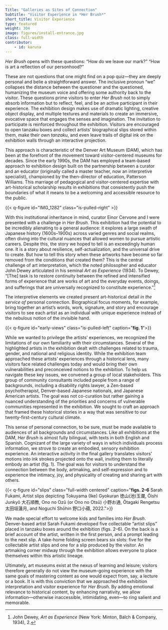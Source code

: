 ```yaml
---
Title: "Galleries as Sites of Connection"
Subtitle: "Visitor Experience in *Her Brush*"
short_title: Visitor Experience
type: featured
weight: 304
image: figures/install-entrance.jpg
class: full-width
contributor:
    - id: karuna
---
```


*Her Brush* opens with these questions: “How do we leave our mark?” “How is art a reflection of our personhood?”

These are not questions that one might find on a pop quiz—they are deeply personal and belie a straightforward answer. The inclusive pronoun “we” collapses the distance between the questioner and the questioned, humanizing the museum voice and offering some authority back to the visitor. These questions prime visitors to enter *Her Brush* not to simply absorb information but to reflect, feel, and be an active participant in their experience. The exhibition design makes use of dramatic lighting, creative object display, and multiple textures and materials to create an immersive, evocative space that engages the senses and imagination. The invitation to participate is reinforced throughout the exhibition. Visitors are encouraged to open tanzaku boxes and collect artists’ biographical slips stored within them, make their own *tanzaku*, and even leave trails of digital ink on the exhibition walls through an interactive projection.

This approach is characteristic of the Denver Art Museum (DAM), which has been at the forefront of the movement toward visitor-centered museums for decades. Since the early 1990s, the DAM has employed a team-based approach to exhibition design built on the partnership between a curator and an educator (originally called a master teacher, now an interpretive specialist), championed by the then-director of education, Patterson Williams. This marriage of pedagogical and visitor-centered expertise with art-historical scholarship results in exhibitions that consistently push the boundaries of what it means to be a welcoming and accessible resource to the public.

{{< q-figure id="IMG_1282" class="is-pulled-right" >}}

With this institutional inheritance in mind, curator Einor Cervone and I were presented with a challenge in *Her Brush*. This exhibition had the potential to be incredibly alienating to a general audience: it explores a large swath of Japanese history (1600s–1900s) across varied genres and social realms, often diving into the cultural nuances that allowed women to pursue artistic careers. Despite this, the story we hoped to tell is an exceedingly human one. It is a story about resilience, self-actualization, and the universal drive to create. But how to tell this story when these artworks have become so far removed from the conditions that created them? This is the central challenge of art interpretation, which the noted philosopher and educator John Dewey articulated in his seminal *Art as Experience* (1934). To Dewey, “[The] task is to restore continuity between the refined and intensified forms of experience that are works of art and the everyday events, doings, and sufferings that are universally recognized to constitute experience.”[^1]

The interpretive elements we created present art-historical detail *in the service of* personal connection. Biographical focus moments, for example, bring together an artist’s words, work, signature, and story and encourage visitors to see each artist as an individual with unique experience instead of the nebulous notion of the invisible hand.

{{< q-figure id="early-views" class="is-pulled-left" caption="**fig. 1**">}}

While we wanted to privilege the artists’ experiences, we recognized the limitations of our own familiarity with their circumstances. Several of the highlighted artists in the exhibition dealt with challenges related to trauma, gender, and national and religious identity. While the exhibition team approached these artists’ experiences through a historical lens, many visitors face related challenges today and would bring their own vulnerabilities and preconceived notions to the exhibition. To help us navigate these key issues, we convened a group of local stakeholders. This group of community consultants included people from a range of backgrounds, including a disability rights lawyer, a Zen-based psychotherapist, Denver-based Japanese nationals, and Japanese American artists. The goal was not co-curation but rather gaining a nuanced understanding of the priorities and concerns of vulnerable communities represented in the exhibition. We sought to craft an approach that framed these historical stories in a way that was sensitive to our twenty-first-century cultural climate.

This sense of personal connection, to be sure, must be made available to audiences of all backgrounds and circumstances. Like all exhibitions at the DAM, *Her Brush* is almost fully bilingual, with texts in both English and Spanish. Cognizant of the large variety of ways in which individuals process information, we strove to create an embodied, sensory exhibition experience. An interactive activity in the final gallery translates visitors’ motions into ink strokes projected onto the wall, inviting them to literally embody an artist (fig. 1). The goal was for visitors to understand the connection between the body, artmaking, and self-expression and to experience the intimacy, joy, and physicality of creating and sharing art with others.

{{< q-figure id="slips" class="full-width centered" caption="**figs. 2–6** Sarah Fukami, Artist slips depicting Tokuyama (Ike) Gyokuran <span lang="ja">徳山(池)玉瀾</span>, Ōishi Junkyō <span lang="ja">大石順教</span>, Ono no Ozū (or Ono no Otsū) <span lang="ja">小野お通</span>, Ōtagaki Rengetsu <span lang="ja">太田垣蓮月</span>, and Noguchi Shōhin <span lang="ja">野口小蘋</span>, 2022.">}}

We made special effort to welcome kids and families into *Her Brush*. Denver-based artist Sarah Fukami developed five collectable “artist slips” placed in tanzaku boxes around the exhibition (figs. 2–6). On the back is a brief account of the artist, written in the first person, and a prompt leading to the next slip. A take-home folding screen bears six slots: five for the collectable artist slips and one for a slip produced by the visitor. An artmaking corner midway through the exhibition allows everyone to place themselves within this artistic lineage.

Ultimately, art museums exist at the nexus of learning and leisure; visitors therefore generally do not view the museum-going experience with the same goals of mastering content as one would expect from, say, a lecture or a book. It is with this conviction that we approached the exhibition interpretation and visitor experience for *Her Brush*. By adding emotional relevance to historical content, by enhancing narrativity, we allow information—otherwise inaccessible, intimidating, even—to ring salient and memorable.

[^1]: John Dewey, *Art as Experience* (New York: Minton, Balch & Company, 1934), 2.
